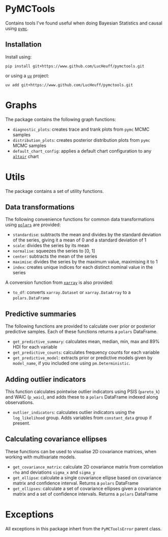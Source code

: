 # PyMCTools

Contains tools I've found useful when doing Bayesian Statistics and causal 
using [`pymc`](https://www.pymc.io). 

## Installation
Install using:
```
pip install git+https://www.github.com/LucHeuff/pymctools.git
```
or using a [`uv`](https://docs.astral.sh/uv/) project:
```
uv add git+https://www.github.com/LucHeuff/pymctools.git
```

# Graphs
The package contains the following graph functions:

- `diagnostic_plots`: creates trace and trank plots from `pymc` MCMC samples
- `distribution_plots`: creates posterior distribution plots from `pymc` MCMC samples
- `default_chart_config`: applies a default chart configuration to any [`altair`](https://altair-viz.github.io/) chart

# Utils
The package contains a set of utility functions.

## Data transformations
The following convenience functions for common data transformations using [`polars`](https://pola.rs/) are provided:

- `standardise`: subtracts the mean and divides by the standard deviation of the series, giving it a mean of 0 and a standard deviation of 1
- `scale`: divides the series by its mean
- `normalise`: squeezes the series to [0, 1]
- `center`: subtracts the mean of the series
- `maximise`: divides the series by the maximum value, maximising it to 1
- `index`: creates unique indices for each distinct nominal value in the series

A conversion function from [`xarray`](https://docs.xarray.dev/en/stable/index.html) is also provided:

-  `to_df`: converts `xarray.Dataset` or `xarray.DataArray` to a `polars.DataFrame`

## Predictive summaries
The following functions are provided to calculate over prior or posterior predictive samples.
Each of these functions returns a `polars` DataFrame.

- `get_predictive_summary`: calculates mean, median, min, max and 89% HDI for each variable
- `get_predictive_counts`: calculates frequency counts for each variable
- `get_predictive_model`: extracts prior or predictive models given by `model_name`, if you included one using `pm.Deterministic`.

## Adding outlier indicators
This function calculates pointwise outlier indicators using PSIS (`pareto_k`) and WAIC (`p_waic`),
and adds these to a `polars` DataFrame indexed along observations.

- `outlier_indicators`: calculates outlier indicators using the `log_likelihood` group. Adds variables from `constant_data` group if present. 

## Calculating covariance ellipses
These functions can be used to visualise 2D covariance matrices, when working with multivariate models.


- `get_covariance_matrix`: calculate 2D covariance matrix from correlation `rho` and deviations `sigma_x` and `sigma_y`
- `get_ellipse`: calculate a single covariance ellipse based on covariance matrix and confidence interval. Returns a `polars` DataFrame
- `get_ellipses`: calculate a set of covariance ellipses given a covariance matrix and a set of confidence intervals. Returns a `polars` DataFrame

# Exceptions
All exceptions in this package inhert from the `PyMCToolsError` parent class.




